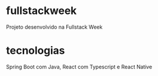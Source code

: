 # fullstackweek
Projeto desenvolvido na Fullstack Week

# tecnologias
Spring Boot com Java, React com Typescript e React Native
